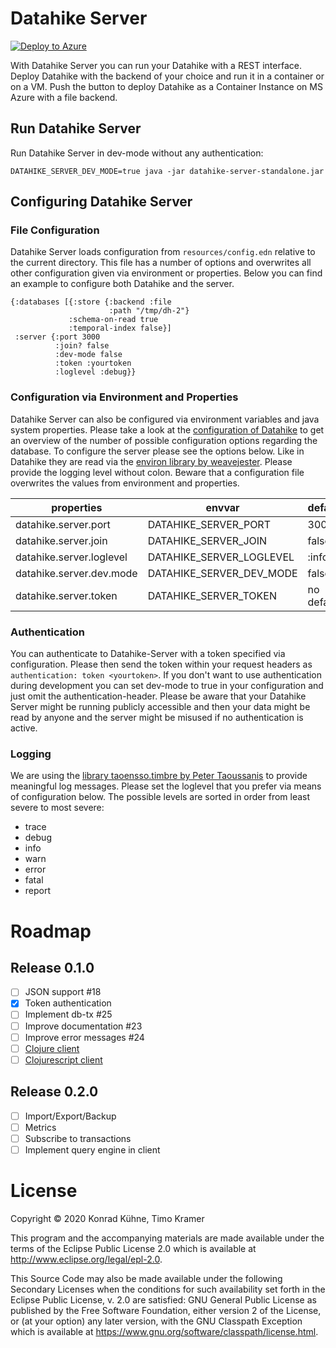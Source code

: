 # Datahike Server

[![Deploy to Azure](https://aka.ms/deploytoazurebutton)](https://portal.azure.com/#create/Microsoft.Template/uri/https%3A%2F%2Fraw.githubusercontent.com%2Freplikativ%2Fdatahike-server%2Fmaster%2Fazuredeploy.json)

With Datahike Server you can run your Datahike with a REST interface. Deploy
Datahike with the backend of your choice and run it in a container or on a VM.
Push the button to deploy Datahike as a Container Instance on MS Azure with
a file backend.

## Run Datahike Server

Run Datahike Server in dev-mode without any authentication:

`DATAHIKE_SERVER_DEV_MODE=true java -jar datahike-server-standalone.jar`

## Configuring Datahike Server
### File Configuration

Datahike Server loads configuration from `resources/config.edn` relative to the
current directory. This file has a number of options and overwrites all other
configuration given via environment or properties. Below you can find an example
to configure both Datahike and the server.
```
{:databases [{:store {:backend :file
                      :path "/tmp/dh-2"}
             :schema-on-read true
             :temporal-index false}]
 :server {:port 3000
          :join? false
          :dev-mode false
          :token :yourtoken
          :loglevel :debug}}
```

### Configuration via Environment and Properties

Datahike Server can also be configured via environment variables and java system
properties. Please take a look at the [configuration of Datahike](https://github.com/replikativ/datahike/blob/development/doc/config.md) to get an
overview of the number of possible configuration options regarding the database.
To configure the server please see the options below. Like in Datahike they are
read via the [environ library by weavejester](https://github.com/weavejester/environ).
Please provide the logging level without colon. Beware that a configuration file
overwrites the values from environment and properties.

properties                  | envvar                   | default
----------------------------|--------------------------|-------------
datahike.server.port        | DATAHIKE_SERVER_PORT     | 3000
datahike.server.join        | DATAHIKE_SERVER_JOIN     | false
datahike.server.loglevel    | DATAHIKE_SERVER_LOGLEVEL | :info
datahike.server.dev.mode    | DATAHIKE_SERVER_DEV_MODE | false
datahike.server.token       | DATAHIKE_SERVER_TOKEN    | no default

### Authentication

You can authenticate to Datahike-Server with a token specified via configuration. Please
then send the token within your request headers as `authentication: token <yourtoken>`.
If you don't want to use authentication during development you can set dev-mode to true
in your configuration and just omit the authentication-header. Please be aware that your
Datahike Server might be running publicly accessible and then your data might be read
by anyone and the server might be misused if no authentication is active.

### Logging

We are using the [library taoensso.timbre by Peter Taoussanis](https://github.com/ptaoussanis/timbre/) to provide
meaningful log messages. Please set the loglevel that you prefer via means
of configuration below. The possible levels are sorted in order from least
severe to most severe:
- trace
- debug
- info
- warn
- error
- fatal
- report

# Roadmap

## Release 0.1.0
- [ ] JSON support #18
- [x] Token authentication
- [ ] Implement db-tx #25
- [ ] Improve documentation #23
- [ ] Improve error messages #24
- [ ] [Clojure client](https://github.com/replikativ/datahike-client/)
- [ ] [Clojurescript client](https://github.com/replikativ/datahike-client/)

## Release 0.2.0
- [ ] Import/Export/Backup
- [ ] Metrics
- [ ] Subscribe to transactions
- [ ] Implement query engine in client

# License

Copyright © 2020 Konrad Kühne, Timo Kramer

This program and the accompanying materials are made available under the
terms of the Eclipse Public License 2.0 which is available at
http://www.eclipse.org/legal/epl-2.0.

This Source Code may also be made available under the following Secondary
Licenses when the conditions for such availability set forth in the Eclipse
Public License, v. 2.0 are satisfied: GNU General Public License as published by
the Free Software Foundation, either version 2 of the License, or (at your
option) any later version, with the GNU Classpath Exception which is available
at https://www.gnu.org/software/classpath/license.html.
